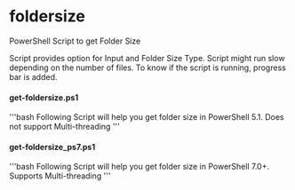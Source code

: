 # foldersize
PowerShell Script to get Folder Size

Script provides option for Input and Folder Size Type. Script might run slow depending on the number of files. To know if the script is running, progress bar is added. 

#### get-foldersize.ps1
'''bash
Following Script will help you get folder size in PowerShell 5.1. Does not support Multi-threading
'''
#### get-foldersize_ps7.ps1
'''bash
Following Script will help you get folder size in PowerShell 7.0+. Supports Multi-threading
'''
